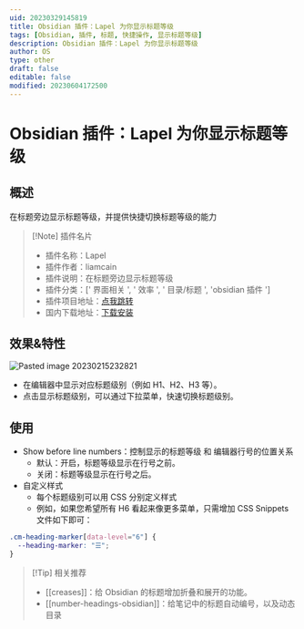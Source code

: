 ```yaml
---
uid: 20230329145819
title: Obsidian 插件：Lapel 为你显示标题等级
tags: [Obsidian, 插件, 标题, 快捷操作, 显示标题等级]
description: Obsidian 插件：Lapel 为你显示标题等级
author: OS
type: other
draft: false
editable: false
modified: 20230604172500
---
```


# Obsidian 插件：Lapel 为你显示标题等级

## 概述

在标题旁边显示标题等级，并提供快捷切换标题等级的能力

> [!Note] 插件名片
>
> - 插件名称：Lapel
> - 插件作者：liamcain
> - 插件说明：在标题旁边显示标题等级
> - 插件分类：[' 界面相关 ', ' 效率 ', ' 目录/标题 ', 'obsidian 插件 ']
> - 插件项目地址：[点我跳转](https://github.com/liamcain/obsidian-lapel)
> - 国内下载地址：[下载安装](https://pkmer.cn/products/plugin/pluginMarket/?lapel)

## 效果&特性

![Pasted image 20230215232821](https://cdn.pkmer.cn/images/9b67b733eac74ff9c2c0c7d699fd6b52_MD5.png!pkmer)

- 在编辑器中显示对应标题级别（例如 H1、H2、H3 等）。
- 点击显示标题级别，可以通过下拉菜单，快速切换标题级别。

## 使用

- Show before line numbers：控制显示的标题等级 和 编辑器行号的位置关系
    - 默认：开启，标题等级显示在行号之前。
    - 关闭：标题等级显示在行号之后。
- 自定义样式
	- 每个标题级别可以用 CSS 分别定义样式
	- 例如，如果您希望所有 H6 看起来像更多菜单，只需增加 CSS Snippets 文件如下即可：

```CSS
.cm-heading-marker[data-level="6"] {
  --heading-marker: "☰";
}
```

> [!Tip] 相关推荐
> - [[creases]]：给 Obsidian 的标题增加折叠和展开的功能。
> - [[number-headings-obsidian]]：给笔记中的标题自动编号，以及动态目录